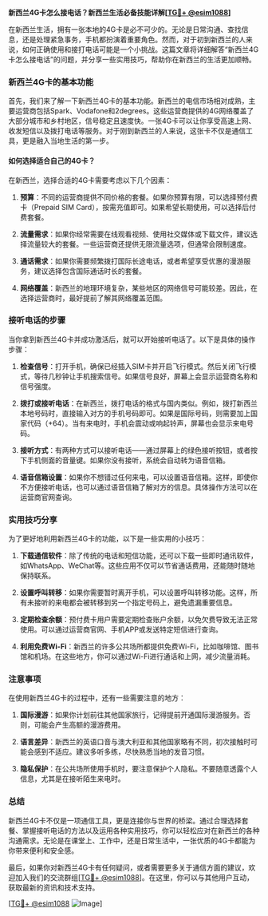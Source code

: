 **新西兰4G卡怎么接电话？新西兰生活必备技能详解[[TG💪+ @esim1088](https://t.me/s/esim1088)]**

在新西兰生活，拥有一张本地的4G卡是必不可少的。无论是日常沟通、查找信息，还是处理紧急事务，手机都扮演着重要角色。然而，对于初到新西兰的人来说，如何正确使用和接打电话可能是一个小挑战。这篇文章将详细解答“新西兰4G卡怎么接电话”的问题，并分享一些实用技巧，帮助你在新西兰的生活更加顺畅。

### 新西兰4G卡的基本功能

首先，我们来了解一下新西兰4G卡的基本功能。新西兰的电信市场相对成熟，主要运营商包括Spark、Vodafone和2degrees。这些运营商提供的4G网络覆盖了大部分城市和乡村地区，信号稳定且速度快。一张4G卡可以让你享受高速上网、收发短信以及拨打电话等服务。对于刚到新西兰的人来说，这张卡不仅是通信工具，更是融入当地生活的第一步。

#### 如何选择适合自己的4G卡？

在新西兰，选择合适的4G卡需要考虑以下几个因素：

1. **预算**：不同的运营商提供不同价格的套餐。如果你预算有限，可以选择预付费卡（Prepaid SIM Card），按需充值即可。如果希望长期使用，可以选择后付费套餐。
   
2. **流量需求**：如果你经常需要在线观看视频、使用社交媒体或下载文件，建议选择流量较大的套餐。一些运营商还提供无限流量选项，但通常会限制速度。

3. **通话需求**：如果你需要频繁拨打国际长途电话，或者希望享受优惠的漫游服务，建议选择包含国际通话时长的套餐。

4. **网络覆盖**：新西兰的地理环境复杂，某些地区的网络信号可能较差。因此，在选择运营商时，最好提前了解其网络覆盖范围。

### 接听电话的步骤

当你拿到新西兰4G卡并成功激活后，就可以开始接听电话了。以下是具体的操作步骤：

1. **检查信号**：打开手机，确保已经插入SIM卡并开启飞行模式。然后关闭飞行模式，等待几秒钟让手机搜索信号。如果信号良好，屏幕上会显示运营商名称和信号强度。

2. **拨打或接听电话**：在新西兰，拨打电话的格式与国内类似。例如，拨打新西兰本地号码时，直接输入对方的手机号码即可。如果是国际号码，则需要加上国家代码（+64）。当有来电时，手机会震动或响起铃声，屏幕也会显示来电号码。

3. **接听方式**：有两种方式可以接听电话——通过屏幕上的绿色接听按钮，或者按下手机侧面的音量键。如果你没有接听，系统会自动转为语音信箱。

4. **语音信箱设置**：如果你不想错过任何来电，可以设置语音信箱。这样，即使你不方便接听电话，也可以通过语音信箱了解对方的信息。具体操作方法可以在运营商官网查询。

### 实用技巧分享

为了更好地利用新西兰4G卡的功能，以下是一些实用的小技巧：

1. **下载通信软件**：除了传统的电话和短信功能，还可以下载一些即时通讯软件，如WhatsApp、WeChat等。这些应用不仅可以节省通话费用，还能随时随地保持联系。

2. **设置呼叫转移**：如果你需要暂时离开手机，可以设置呼叫转移功能。这样，所有未接听的来电都会被转移到另一个指定号码上，避免遗漏重要信息。

3. **定期检查余额**：预付费卡用户需要定期检查账户余额，以免欠费导致无法正常使用。可以通过运营商官网、手机APP或发送特定短信进行查询。

4. **利用免费Wi-Fi**：新西兰的许多公共场所都提供免费Wi-Fi，比如咖啡馆、图书馆和机场。在这些地方，你可以通过Wi-Fi进行通话和上网，减少流量消耗。

### 注意事项

在使用新西兰4G卡的过程中，还有一些需要注意的地方：

1. **国际漫游**：如果你计划前往其他国家旅行，记得提前开通国际漫游服务。否则，可能会产生高额的漫游费用。

2. **语言差异**：新西兰的英语口音与澳大利亚和其他国家略有不同，初次接触时可能会感到不适应。建议多听多练，尽快熟悉当地的发音习惯。

3. **隐私保护**：在公共场所使用手机时，要注意保护个人隐私。不要随意透露个人信息，尤其是在接听陌生来电时。

### 总结

新西兰4G卡不仅是一项通信工具，更是连接你与世界的桥梁。通过合理选择套餐、掌握接听电话的方法以及运用各种实用技巧，你可以轻松应对在新西兰的各种沟通需求。无论是在课堂上、工作中，还是日常生活中，一张优质的4G卡都能为你带来便利和安全感。

最后，如果你对新西兰4G卡有任何疑问，或者需要更多关于通信方面的建议，欢迎加入我们的交流群组[[TG💪+ @esim1088](https://t.me/s/esim1088)]。在这里，你可以与其他用户互动，获取最新的资讯和技术支持。

[[TG💪+ @esim1088](https://t.me/s/esim1088) ![Image](https://i.postimg.cc/4NQfJmqS/Snipaste-2025-05-13-00-14-12.png)]